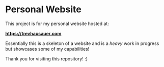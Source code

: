 # Personal Website
This project is for my personal website hosted at:

**https://trevhausauer.com**

Essentially this is a skeleton of a website and is a *heavy* work in progress but showcases some of my capabilities!

Thank you for visiting this repository! :)
